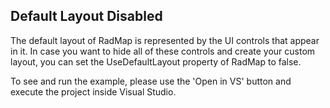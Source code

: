 ## Default Layout Disabled
The default layout of RadMap is represented by the UI controls that appear in it. In case you want to hide all of these controls and create your custom layout, you can set the UseDefaultLayout property of RadMap to false.

To see and run the example, please use the 'Open in VS' button and execute the project inside Visual Studio.

[//]: <keywords:UseDefaultLayout>
